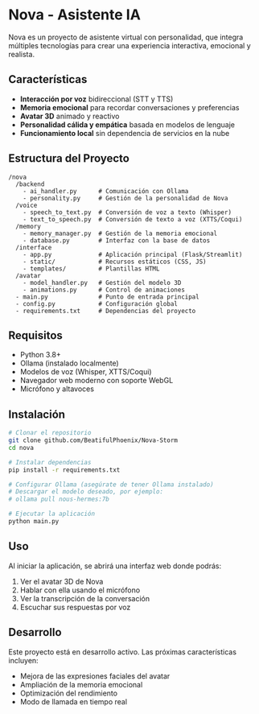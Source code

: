 # Nova - Asistente IA

Nova es un proyecto de asistente virtual con personalidad, que integra múltiples tecnologías para crear una experiencia interactiva, emocional y realista.

## Características

- **Interacción por voz** bidireccional (STT y TTS)
- **Memoria emocional** para recordar conversaciones y preferencias
- **Avatar 3D** animado y reactivo
- **Personalidad cálida y empática** basada en modelos de lenguaje
- **Funcionamiento local** sin dependencia de servicios en la nube

## Estructura del Proyecto

```
/nova
  /backend
    - ai_handler.py      # Comunicación con Ollama
    - personality.py     # Gestión de la personalidad de Nova
  /voice
    - speech_to_text.py  # Conversión de voz a texto (Whisper)
    - text_to_speech.py  # Conversión de texto a voz (XTTS/Coqui)
  /memory
    - memory_manager.py  # Gestión de la memoria emocional
    - database.py        # Interfaz con la base de datos
  /interface
    - app.py             # Aplicación principal (Flask/Streamlit)
    - static/            # Recursos estáticos (CSS, JS)
    - templates/         # Plantillas HTML
  /avatar
    - model_handler.py   # Gestión del modelo 3D
    - animations.py      # Control de animaciones
  - main.py              # Punto de entrada principal
  - config.py            # Configuración global
  - requirements.txt     # Dependencias del proyecto
```

## Requisitos

- Python 3.8+
- Ollama (instalado localmente)
- Modelos de voz (Whisper, XTTS/Coqui)
- Navegador web moderno con soporte WebGL
- Micrófono y altavoces

## Instalación

```bash
# Clonar el repositorio
git clone github.com/BeatifulPhoenix/Nova-Storm
cd nova

# Instalar dependencias
pip install -r requirements.txt

# Configurar Ollama (asegúrate de tener Ollama instalado)
# Descargar el modelo deseado, por ejemplo:
# ollama pull nous-hermes:7b

# Ejecutar la aplicación
python main.py
```

## Uso

Al iniciar la aplicación, se abrirá una interfaz web donde podrás:

1. Ver el avatar 3D de Nova
2. Hablar con ella usando el micrófono
3. Ver la transcripción de la conversación
4. Escuchar sus respuestas por voz

## Desarrollo

Este proyecto está en desarrollo activo. Las próximas características incluyen:

- Mejora de las expresiones faciales del avatar
- Ampliación de la memoria emocional
- Optimización del rendimiento
- Modo de llamada en tiempo real